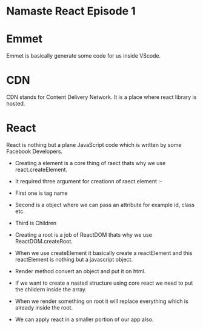 # Namaste React Episode 1

# Emmet

Emmet is basically generate some code for us inside VScode.

# CDN

CDN stands for Content Delivery Network. It is a place where react library is hosted.

# React

React is nothing but a plane JavaScript code which is written by some Facebook Developers.

- Creating a element is a core thing of raect thats why we use react.createElement.

- It required three argument for creationn of raect element :-

- First one is tag name
- Second is a object where we can pass an attribute for example id, class etc.
- Third is Children

- Creating a root is a job of ReactDOM thats why we use ReactDOM.createRoot.

- When we use createElement it basically create a reactElement and this reactElement is nothing but a javascript object.

- Render method convert an object and put it on html.

- If we want to create a nasted structure using core react we need to put the childern inside the array.

- When we render something on root it will replace everything which is already inside the root.

- We can apply react in a smaller portion of our app also.
